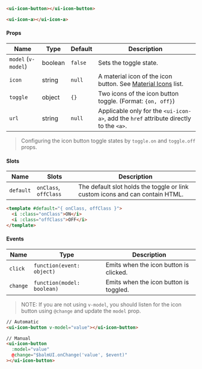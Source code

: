 ```html
<ui-icon-button></ui-icon-button>

<ui-icon-a></ui-icon-a>
```

#### Props

| Name                | Type    | Default | Description                                                                            |
| ------------------- | ------- | ------- | -------------------------------------------------------------------------------------- |
| `model` (`v-model`) | boolean | `false` | Sets the toggle state.                                                                 |
| `icon`              | string  | `null`  | A material icon of the icon button. See [Material Icons](/#/icons) list.               |
| `toggle`            | object  | `{}`    | Two icons of the icon button toggle. (Format: `{on, off}`)                             |
| `url`               | string  | `null`  | Applicable only for the `<ui-icon-a>`, add the `href` attribute directly to the `<a>`. |

> Configuring the icon button toggle states by `toggle.on` and `toggle.off` props.

#### Slots

| Name      | Slots                 | Description                                                                  |
| --------- | --------------------- | ---------------------------------------------------------------------------- |
| `default` | `onClass`, `offClass` | The default slot holds the toggle or link custom icons and can contain HTML. |

```html
<template #default="{ onClass, offClass }">
  <i :class="onClass">ON</i>
  <i :class="offClass">OFF</i>
</template>
```

#### Events

| Name     | Type                       | Description                            |
| -------- | -------------------------- | -------------------------------------- |
| `click`  | `function(event: object)`  | Emits when the icon button is clicked. |
| `change` | `function(model: boolean)` | Emits when the icon button is toggled. |

> NOTE: If you are not using `v-model`, you should listen for the icon button using `@change` and update the `model` prop.

```html
// Automatic
<ui-icon-button v-model="value"></ui-icon-button>

// Manual
<ui-icon-button
  :model="value"
  @change="$balmUI.onChange('value', $event)"
></ui-icon-button>
```

